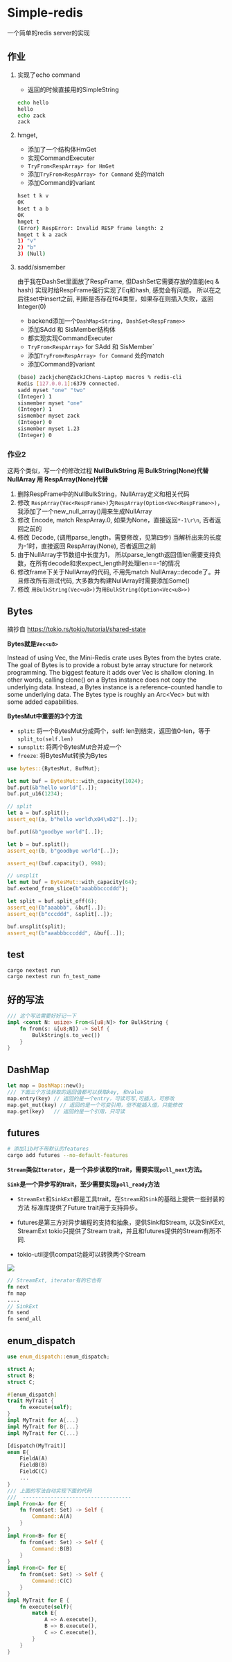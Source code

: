 # Simple-redis


一个简单的redis server的实现


## 作业

1. 实现了echo command
    - 返回的时候直接用的SimpleString
    ```sh
    echo hello
    hello
    echo zack
    zack
    ```

2. hmget,
    - 添加了一个结构体HmGet
    - 实现CommandExecuter
    - `TryFrom<RespArray> for HmGet`
    - 添加`TryFrom<RespArray> for Command` 处的match
    - 添加Command的variant
    ```sh
    hset t k v
    OK
    hset t a b
    OK
    hmget t
    (Error) RespError: Invalid RESP frame length: 2
    hmget t k a zack
    1) "v"
    2) "b"
    3) (Null)
    ```
3. sadd/sismember

    由于我在DashSet里面放了RespFrame, 但DashSet它需要存放的值能(eq & hash)
    实现时给RespFrame强行实现了Eq和hash, 感觉会有问题。
    所以在之后往set中insert之前, 判断是否存在f64类型，如果存在则插入失败，返回Integer(0)

    - backend添加一个`DashMap<String, DashSet<RespFrame>>`
    - 添加SAdd 和 SisMember结构体
    - 都实现实现CommandExecuter
    - `TryFrom<RespArray>` for SAdd 和 SisMember`
    - 添加`TryFrom<RespArray> for Command` 处的match
    - 添加Command的variant


    ```sh
    (base) zackjchen@ZackJChens-Laptop macros % redis-cli
    Redis [127.0.0.1]:6379 connected.
    sadd myset "one" "two"
    (Integer) 1
    sismember myset "one"
    (Integer) 1
    sismember myset zack
    (Integer) 0
    sismember myset 1.23
    (Integer) 0
    ```


### 作业2
这两个类似，写一个的修改过程
**NullBulkString 用 BulkString(None)代替**
**NullArray 用 RespArray(None)代替**

1. 删除RespFrame中的NullBulkString，NullArray定义和相关代码
2. 修改 `RespArray(Vec<RespFrame>)`为`RespArray(Option<Vec<RespFrame>>)`，我添加了一个new_null_array()用来生成NullArray
3. 修改 Encode, match RespArray.0, 如果为None，直接返回`*-1\r\n`, 否者返回之前的
4. 修改 Decode, (调用parse_length，需要修改，见第四步) 当解析出来的长度为-1时，直接返回 RespArray(None), 否者返回之前
5. 由于NullArray字节数组中长度为1， 所以parse_length返回值len需要支持负数，在所有decode和求expect_length时处理len==-1的情况
6. 修改frame下关于NullArray的代码, 不用先match NullArray::decode了。并且修改所有测试代码, 大多数为构建NullArray时需要添加Some()
7. 修改 `用BulkString(Vec<u8>)`为`用BulkString(Option<Vec<u8>>)`


## Bytes
摘抄自 <a href="https://tokio.rs/tokio/tutorial/shared-state" >https://tokio.rs/tokio/tutorial/shared-state</a>

**Bytes就是`Vec<u8>`**

Instead of using Vec<u8>, the Mini-Redis crate uses Bytes from the bytes crate.  The goal of Bytes is to provide a robust byte array structure for network programming.  The biggest feature it adds over Vec<u8> is shallow cloning.  In other words, calling clone() on a Bytes instance does not copy the underlying data.  Instead, a Bytes instance is a reference-counted handle to some underlying data.  The Bytes type is roughly an Arc<Vec<u8>> but with some added capabilities.

**BytesMut中重要的3个方法**
+ `split`: 将一个BytesMut分成两个，self: len到结束，返回值0-len，等于`split_to(self.len)`
+ `sunsplit`: 将两个BytesMut合并成一个
+ `freeze`: 将BytesMut转换为Bytes


```rust
use bytes::{BytesMut, BufMut};

let mut buf = BytesMut::with_capacity(1024);
buf.put(&b"hello world"[..]);
buf.put_u16(1234);

// split
let a = buf.split();
assert_eq!(a, b"hello world\x04\xD2"[..]);

buf.put(&b"goodbye world"[..]);

let b = buf.split();
assert_eq!(b, b"goodbye world"[..]);

assert_eq!(buf.capacity(), 998);

// unsplit
let mut buf = BytesMut::with_capacity(64);
buf.extend_from_slice(b"aaabbbcccddd");

let split = buf.split_off(6);
assert_eq!(b"aaabbb", &buf[..]);
assert_eq!(b"cccddd", &split[..]);

buf.unsplit(split);
assert_eq!(b"aaabbbcccddd", &buf[..]);
```


## test
```shell
cargo nextest run
cargo nextest run fn_test_name
```


## 好的写法
```rust
/// 这个写法需要好好记一下
impl <const N: usize> From<&[u8;N]> for BulkString {
    fn from(s: &[u8;N]) -> Self {
        BulkString(s.to_vec())
    }
}
```

## DashMap
```rust
let map = DashMap::new();
/// 下面三个方法获取的返回值都可以获取key, 和value
map.entry(key) // 返回的是一个entry，可读可写,可插入，可修改
map.get_mut(key) // 返回的是一个可变引用，但不能插入值，只能修改
map.get(key)   // 返回的是一个引用，只可读
```

## futures
```sh
# 添加lib时不带默认的features
cargo add futures --no-default-features
```
**`Stream`类似`Iterator`，是一个异步读取的trait，需要实现`poll_next`方法。**

**`Sink`是一个异步写的trait，至少需要实现`poll_ready`方法**

- `StreamExt`和`SinkExt`都是工具trait，在`Stream`和`Sink`的基础上提供一些封装的方法
  标准库提供了Future trait用于支持异步。

- futures是第三方对异步编程的支持和抽象，提供Sink和Stream, 以及SinKExt, StreamExt
  tokio只提供了Stream trait，并且和futures提供的Stream有所不同.

- tokio-util提供compat功能可以转换两个Stream


<img src='https://raw.githubusercontent.com/zackjchen/simple-redis/master/asserts/%E5%BC%82%E6%AD%A5io%E6%8E%A5%E5%8F%A3.webp'>

```rust
// StreamExt, iterator有的它也有
fn next
fn map
....
// SinkExt
fn send
fn send_all
```

## enum_dispatch

```rust
use enum_dispatch::enum_dispatch;

struct A;
struct B;
struct C;

#[enum_dispatch]
trait MyTrait {
    fn execute(self);
}
impl MyTrait for A{...}
impl MyTrait for B{...}
impl MyTrait for C{...}

[dispatch(MyTrait)]
enum E{
    FieldA(A)
    FieldB(B)
    FieldC(C)
    ...
}
/// 上面的写法自动实现下面的代码
///  -----------------------------------
impl From<A> for E{
    fn from(set: Set) -> Self {
        Command::A(A)
    }
}
impl From<B> for E{
    fn from(set: Set) -> Self {
        Command::B(B)
    }
}
impl From<C> for E{
    fn from(set: Set) -> Self {
        Command::C(C)
    }
}
impl MyTrait for E {
    fn execute(self){
        match E{
            A => A.execute(),
            B => B.execute(),
            C => C.execute(),
        }
    }
}
```
